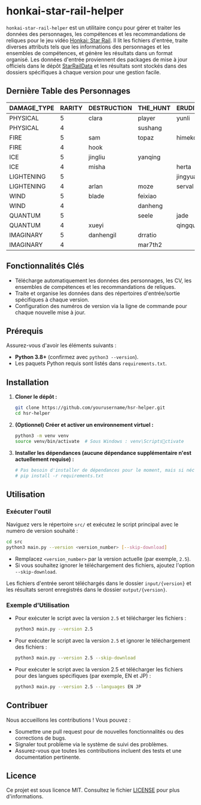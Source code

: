 # honkai-star-rail-helper

`honkai-star-rail-helper` est un utilitaire conçu pour gérer et traiter les données des personnages, les compétences et les recommandations de reliques pour le jeu vidéo [Honkai: Star Rail](https://en.wikipedia.org/wiki/Honkai:_Star_Rail). Il lit les fichiers d'entrée, traite diverses attributs tels que les informations des personnages et les ensembles de compétences, et génère les résultats dans un format organisé. Les données d'entrée proviennent des packages de mise à jour officiels dans le dépôt [StarRailData](https://github.com/Dimbreath/StarRailData/tree/master) et les résultats sont stockés dans des dossiers spécifiques à chaque version pour une gestion facile.

## Dernière Table des Personnages
<!-- CHARACTER_TABLE_START -->
| DAMAGE_TYPE | RARITY | DESTRUCTION        | THE_HUNT | ERUDITION | HARMONY | NIHILITY      | PRESERVATION | ABUNDANCE |
| ----------- | ------ | ------------------ | -------- | --------- | ------- | ------------- | ------------ | --------- |
| PHYSICAL    | 5      | clara|player|yunli | boothill | argenti   | robin   |               |              |           |
| PHYSICAL    | 4      |                    | sushang  |           | hanya   | luka          |              | natasha   |
| FIRE        | 5      | sam                | topaz    | himeko    |         | jiaoqiu       | player2      | lingsha   |
| FIRE        | 4      | hook               |          |           | asta    | guinaifen     |              | gallagher |
| ICE         | 5      | jingliu            | yanqing  |           | ruanmei |               | gepard       |           |
| ICE         | 4      | misha              |          | herta     |         | pela          | mar7th       |           |
| LIGHTENING  | 5      |                    |          | jingyuan  |         | acheron|kafka |              | bailu     |
| LIGHTENING  | 4      | arlan              | moze     | serval    | tingyun |               |              |           |
| WIND        | 5      | blade              | feixiao  |           | bronya  | blackswan     |              | huohuo    |
| WIND        | 4      |                    | danheng  |           |         | sampo         |              |           |
| QUANTUM     | 5      |                    | seele    | jade      | sparkle | silverwolf    | fuxuan       |           |
| QUANTUM     | 4      | xueyi              |          | qingque   |         |               |              | lynx      |
| IMAGINARY   | 5      | danhengil          | drratio  |           | player3 | welt          | aventurine   | luocha    |
| IMAGINARY   | 4      |                    | mar7th2  |           | yukong  |               |              |           |
<!-- CHARACTER_TABLE_END -->

## Fonctionnalités Clés
- Télécharge automatiquement les données des personnages, les CV, les ensembles de compétences et les recommandations de reliques.
- Traite et organise les données dans des répertoires d'entrée/sortie spécifiques à chaque version.
- Configuration des numéros de version via la ligne de commande pour chaque nouvelle mise à jour.

## Prérequis

Assurez-vous d'avoir les éléments suivants :
- **Python 3.8+** (confirmez avec `python3 --version`).
- Les paquets Python requis sont listés dans `requirements.txt`.

## Installation

1. **Cloner le dépôt :**
   ```bash
   git clone https://github.com/yourusername/hsr-helper.git
   cd hsr-helper
   ```

2. **(Optionnel) Créer et activer un environnement virtuel :**
   ```bash
   python3 -m venv venv
   source venv/bin/activate  # Sous Windows : venv\Scriptsctivate
   ```

3. **Installer les dépendances (aucune dépendance supplémentaire n'est actuellement requise) :**
   ```bash
   # Pas besoin d'installer de dépendances pour le moment, mais si nécessaire à l'avenir :
   # pip install -r requirements.txt
   ```

## Utilisation

### Exécuter l'outil
   Naviguez vers le répertoire `src/` et exécutez le script principal avec le numéro de version souhaité :
   ```bash
   cd src
   python3 main.py --version <version_number> [--skip-download]
   ```

   - Remplacez `<version_number>` par la version actuelle (par exemple, `2.5`).
   - Si vous souhaitez ignorer le téléchargement des fichiers, ajoutez l'option `--skip-download`.

   Les fichiers d'entrée seront téléchargés dans le dossier `input/{version}` et les résultats seront enregistrés dans le dossier `output/{version}`.

### Exemple d'Utilisation

- Pour exécuter le script avec la version `2.5` et télécharger les fichiers :
  ```bash
  python3 main.py --version 2.5
  ```

- Pour exécuter le script avec la version `2.5` et ignorer le téléchargement des fichiers :
  ```bash
  python3 main.py --version 2.5 --skip-download
  ```

- Pour exécuter le script avec la version 2.5 et télécharger les fichiers pour des langues spécifiques (par exemple, EN et JP) :
  ```bash
  python3 main.py --version 2.5 --languages EN JP
  ```

## Contribuer

Nous accueillons les contributions ! Vous pouvez :
- Soumettre une pull request pour de nouvelles fonctionnalités ou des corrections de bugs.
- Signaler tout problème via le système de suivi des problèmes.
- Assurez-vous que toutes les contributions incluent des tests et une documentation pertinente.

## Licence

Ce projet est sous licence MIT. Consultez le fichier [LICENSE](LICENSE) pour plus d'informations.
